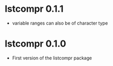 # lstcompr 0.1.1

* variable ranges can also be of character type

# lstcompr 0.1.0

* First version of the listcompr package